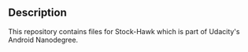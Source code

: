 ## Description

This repository contains files for Stock-Hawk which is part of Udacity's Android Nanodegree.